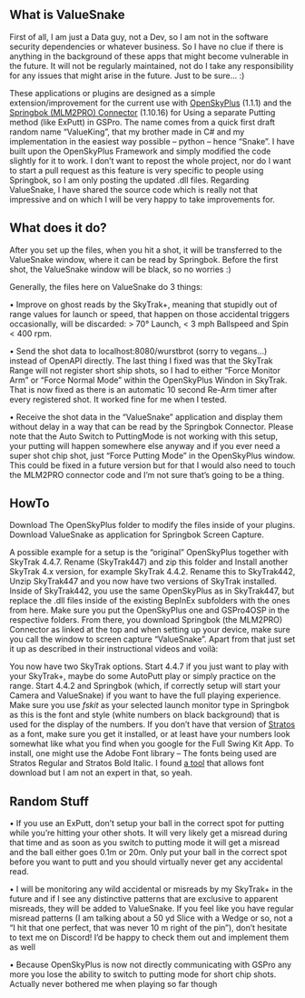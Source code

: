 ## What is ValueSnake

First of all, I am just a Data guy, not a Dev, so I am not in the software security dependencies or whatever business. So I have no clue if there is anything in the background of these apps that might become vulnerable in the future. It will not be regularly maintained, not do I take any responsibility for any issues that might arise in the future. Just to be sure... :)

These applications or plugins are designed as a simple extension/improvement for the current use with [OpenSkyPlus](https://github.com/OpenSkyPlus/OpenSkyPlus) (1.1.1) and the [Springbok (MLM2PRO) Connector](https://github.com/springbok/MLM2PRO-GSPro-Connector) (1.10.16) for Using a separate Putting method (like ExPutt) in GSPro.
The name comes from a quick first draft random name “ValueKing”, that my brother made in C# and my implementation in the easiest way possible – python – hence “Snake”.
I have built upon the OpenSkyPlus Framework and simply modified the code slightly for it to work. I don’t want to repost the whole project, nor do I want to start a pull request as this feature is very specific to people using Springbok, so I am only posting the updated .dll files. Regarding ValueSnake, I have shared the source code which is really not that impressive and on which I will be very happy to take improvements for.

## What does it do?

After you set up the files, when you hit a shot, it will be transferred to the ValueSnake window, where it can be read by Springbok. Before the first shot, the ValueSnake window will be black, so no worries :)

Generally, the files here on ValueSnake do 3 things:

•	Improve on ghost reads by the SkyTrak+, meaning that stupidly out of range values for launch or speed, that happen on those accidental triggers occasionally, will be discarded: > 70° Launch, < 3 mph Ballspeed and Spin < 400 rpm.

•	Send the shot data to localhost:8080/wurstbrot (sorry to vegans…) instead of OpenAPI directly. The last thing I fixed was that the SkyTrak Range will not register short ship shots, so I had to either “Force Monitor Arm” or “Force Normal Mode” within the OpenSkyPlus Windon in SkyTrak. That is now fixed as there is an automatic 10 second Re-Arm timer after every registered shot. It worked fine for me when I tested.

•	Receive the shot data in the “ValueSnake” application and display them without delay in a way that can be read by the Springbok Connector.
Please note that the Auto Switch to PuttingMode is not working with this setup, your putting will happen somewhere else anyway and if you ever need a super shot chip shot, just “Force Putting Mode” in the OpenSkyPlus window. This could be fixed in a future version but for that I would also need to touch the MLM2PRO connector code and I’m not sure that’s going to be a thing.

## HowTo

Download The OpenSkyPlus folder to modify the files inside of your plugins. Download ValueSnake as application for Springbok Screen Capture.

A possible example for a setup is the “original” OpenSkyPlus together with SkyTrak 4.4.7. Rename (SkyTrak447) and zip this folder and Install another SkyTrak 4.x version, for example SkyTrak 4.4.2. Rename this to SkyTrak442, Unzip SkyTrak447 and you now have two versions of SkyTrak installed. Inside of SkyTrak442, you use the same OpenSkyPlus as in SkyTrak447, but replace the .dll files inside of the existing BepInEx subfolders with the ones from here. Make sure you put the OpenSkyPlus one and GSPro4OSP in the respective folders.
From there, you download Springbok (the MLM2PRO) Connector as linked at the top and when setting up your device, make sure you call the window to screen capture “ValueSnake”. Apart from that just set it up as described in their instructional videos and voilà:

You now have two SkyTrak options. Start 4.4.7 if you just want to play with your SkyTrak+, maybe do some AutoPutt play or simply practice on the range. Start 4.4.2 and Springbok (which, if correctly setup will start your Camera and ValueSnake) if you want to have the full playing experience.
Make sure you use *fskit* as your selected launch monitor type in Springbok as this is the font and style (white numbers on black background) that is used for the display of the numbers. If you don’t have that version of [Stratos](https://fonts.adobe.com/fonts/stratos) as a font, make sure you get it installed, or at least have your numbers look somewhat like what you find when you google for the Full Swing Kit App.
To install, one might use the Adobe Font library – The fonts being used are Stratos Regular and Stratos Bold Italic. I found [a tool](https://badnoise.net/TypeRip/) that allows font download but I am not an expert in that, so yeah.

## Random Stuff

•	If you use an ExPutt, don’t setup your ball in the correct spot for putting while you’re hitting your other shots. It will very likely get a misread during that time and as soon as you switch to putting mode it will get a misread and the ball either goes 0.1m or 20m. Only put your ball in the correct spot before you want to putt and you should virtually never get any accidental read.

•	I will be monitoring any wild accidental or misreads by my SkyTrak+ in the future and if I see any distinctive patterns that are exclusive to apparent misreads, they will be added to ValueSnake. If you feel like you have regular misread patterns (I am talking about a 50 yd Slice with a Wedge or so, not a “I hit that one perfect, that was never 10 m right of the pin”), don’t hesitate to text me on Discord! I’d be happy to check them out and implement them as well

•	Because OpenSkyPlus is now not directly communicating with GSPro any more you lose the ability to switch to putting mode for short chip shots. Actually never bothered me when playing so far though
